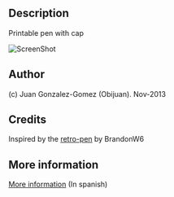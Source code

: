 Description
--------

  Printable pen with cap

 ![ScreenShot](https://github.com/Obijuan/3D-parts/blob/master/basic-pen/pictures/bolis-imprimibles-peq.png)

Author
-----

(c) Juan Gonzalez-Gomez (Obijuan). Nov-2013

Credits
-------

Inspired by the [retro-pen](http://www.thingiverse.com/thing:45576) by BrandonW6

More information
--------
[More information](http://www.iearobotics.com/wiki/index.php?title=Bol%C3%ADgrafo) (In spanish)
